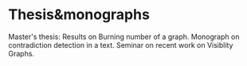 # Thesis&monographs
Master's thesis: Results on Burning number of a graph.
Monograph on contradiction detection in a text.
Seminar on recent work on Visiblity Graphs.
